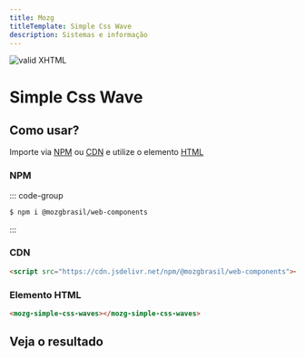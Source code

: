```yaml
---
title: Mozg
titleTemplate: Simple Css Wave
description: Sistemas e informação
---
```


[checkmark]: https://mozg.com.br/logo-mini.png 'MOZG'

![valid XHTML][checkmark]

# Simple Css Wave

<!-- [Web Components](https://developer.mozilla.org/en-US/docs/Web/API/Web_components) -->

<!-- ::: tip
🍀
::: -->

## **Como usar?**

Importe via [NPM](https://www.npmjs.com/package/@mozgbrasil/web-components) ou [CDN](https://en.wikipedia.org/wiki/JSDelivr) e utilize o elemento [HTML](https://pt.wikipedia.org/wiki/HTML)

### **NPM**

::: code-group

```sh [npm]
$ npm i @mozgbrasil/web-components
```

:::

### CDN

```html
<script src="https://cdn.jsdelivr.net/npm/@mozgbrasil/web-components"></script>
```

### Elemento HTML

```html
<mozg-simple-css-waves></mozg-simple-css-waves>
```

## **Veja o resultado**

<mozg-simple-css-waves></mozg-simple-css-waves>

<script client>
  console.log('client side JavaScript!')
document.querySelector('h1').addEventListener('click', () => {
  console.log('client side JavaScript!')
})

// 
</script>

<style>
mozg-core::part(custom-button) {
  background-color: red;  /* Altera o fundo da parte 'custom-button' */
  border-radius: 10px;     /* Modifica a borda */
}

mozg-core::part(custom-button) button {
  color: yellow;  /* Altera a cor do texto do botão */
}
</style>

<mozg-core></mozg-core>
